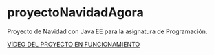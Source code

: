 # proyectoNavidadAgora
Proyecto de Navidad con Java EE para la asignatura de Programación.

[VÍDEO DEL PROYECTO EN FUNCIONAMIENTO](https://youtu.be/L-AMrpxuiys?si=O7_d6kp59BquJxHW)
